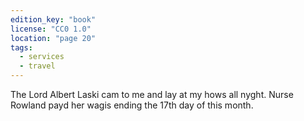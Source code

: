 ```yaml
---
edition_key: "book"
license: "CC0 1.0"
location: "page 20"
tags:
  - services
  - travel
---
```

The Lord
Albert Laski cam to me and lay at my hows all nyght. Nurse
Rowland payd her wagis ending the 17th day of this month.
